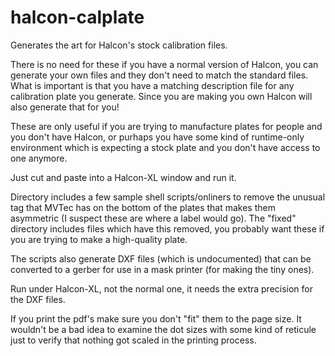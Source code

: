 # halcon-calplate
Generates the art for Halcon's stock calibration files.

There is no need for these if you have a normal version of Halcon, you can generate your own files and they don't need to match the standard files. What is important is that you have a matching description file for any calibration plate you generate.  Since you are making you own Halcon will also generate that for you!

These are only useful if you are trying to manufacture plates for people and you don't have Halcon, or purhaps you have some kind of runtime-only environment which is expecting a stock plate and you don't have access to one anymore.

Just cut and paste into a Halcon-XL window and run it.

Directory includes a few sample shell scripts/onliners to remove the unusual tag that MVTec has on the bottom of the plates that makes them asymmetric (I suspect these are where a label would go).  The "fixed" directory includes files which have this removed, you probably want these if you are trying to make a high-quality plate.

The scripts also generate DXF files (which is undocumented) that can be converted to a gerber for use in a mask printer (for making the tiny ones).

Run under Halcon-XL, not the normal one, it needs the extra precision for the DXF files.

If you print the pdf's make sure you don't "fit" them to the page size.  It wouldn't be a bad idea to examine the dot sizes with some kind of reticule just to verify that nothing got scaled in the printing process.
